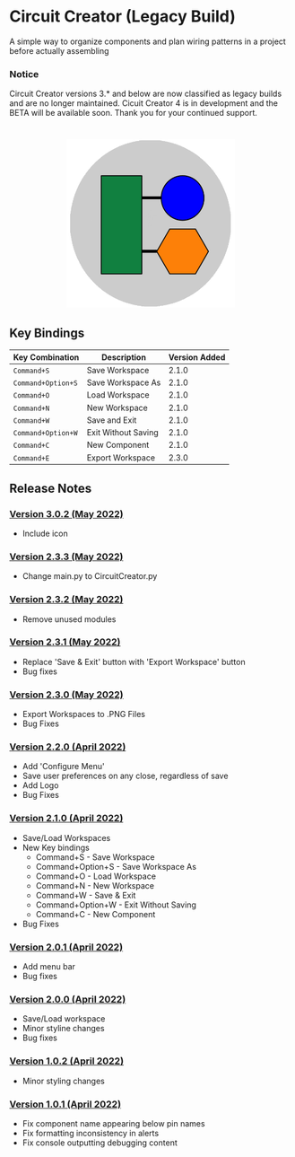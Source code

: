 # Circuit Creator (Legacy Build)
A simple way to organize components and plan wiring patterns in a project before actually assembling

### Notice
Circuit Creator versions 3.* and below are now classified as legacy builds and are no longer maintained. Cicuit Creator 4 is in development and the BETA will be available soon. Thank you for your continued support.

#
<div align="center">
  <img width="300" height=300 src="logo.png">
</div>

###  

## Key Bindings
| Key Combination | Description| Version Added|
| --- | --- | --- |
| `Command+S` | Save Workspace | 2.1.0 |
| `Command+Option+S` | Save Workspace As | 2.1.0 |
| `Command+O` | Load Workspace | 2.1.0 |
| `Command+N` | New Workspace | 2.1.0 |
| `Command+W` | Save and Exit | 2.1.0 |
| `Command+Option+W` | Exit Without Saving | 2.1.0 |
| `Command+C` | New Component | 2.1.0 |
| `Command+E` | Export Workspace | 2.3.0 |



## Release Notes

### [Version 3.0.2 (May 2022)](https://github.com/rohandharwadker/CircuitCreator/commit/7fb9ea97277884f825435710ca6c01bfc1d814c2)
- Include icon

### [Version 2.3.3 (May 2022)](https://github.com/rohandharwadker/CircuitCreator/commit/8c02cb6d61d36ae7a6a8f0a9e17181e007d96acc)
- Change main.py to CircuitCreator.py

### [Version 2.3.2 (May 2022)](https://github.com/rohandharwadker/CircuitCreator/commit/64d203e7103ad5ada0250d960d7276633f40f6a5)
- Remove unused modules

### [Version 2.3.1 (May 2022)](https://github.com/rohandharwadker/CircuitCreator/commit/6a0d681740e1edae5ec781110502efba3894ea32)
- Replace 'Save & Exit' button with 'Export Workspace' button
- Bug fixes

### [Version 2.3.0 (May 2022)](https://github.com/rohandharwadker/CircuitCreator/commit/a38d454590daa5df1042974678b73e8594079650)
- Export Workspaces to .PNG Files
- Bug Fixes

### [Version 2.2.0 (April 2022)](https://github.com/rohandharwadker/CircuitCreator/commit/af87890d128dc309f0f913d72296f3c8f40b69ec)
- Add 'Configure Menu'
- Save user preferences on any close, regardless of save
- Add Logo
- Bug Fixes

### [Version 2.1.0 (April 2022)](https://github.com/rohandharwadker/CircuitCreator/commit/e9445fd5a673d88ee75032183a5c3b4cbfb8037f)
- Save/Load Workspaces
- New Key bindings
    - Command+S - Save Workspace
    - Command+Option+S - Save Workspace As
    - Command+O - Load Workspace
    - Command+N - New Workspace
    - Command+W - Save & Exit
    - Command+Option+W - Exit Without Saving
    - Command+C - New Component
- Bug Fixes

### [Version 2.0.1 (April 2022)](https://github.com/rohandharwadker/CircuitCreator/commit/1b70fa576bad6319c9e6d60e4b4bc696f4126406)
- Add menu bar
- Bug fixes

### [Version 2.0.0 (April 2022)](https://github.com/rohandharwadker/CircuitCreator/commit/d5b39c44e4e0a9f2e12ff26b929d96bbe9ddcbe5)
- Save/Load workspace
- Minor styline changes
- Bug fixes

### [Version 1.0.2 (April 2022)](https://github.com/rohandharwadker/CircuitCreator/commit/4ce07504ccf35c436275740df7a7ab9be90073f5)
- Minor styling changes

### [Version 1.0.1 (April 2022)](https://github.com/rohandharwadker/CircuitCreator/commit/5b17b98593017440ea83a52ba37a4aec62b01ca2)
- Fix component name appearing below pin names
- Fix formatting inconsistency in alerts
- Fix console outputting debugging content